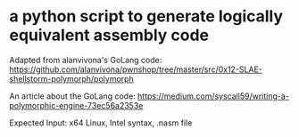 # a python script to generate logically equivalent assembly code

Adapted from alanvivona's GoLang code: https://github.com/alanvivona/pwnshop/tree/master/src/0x12-SLAE-shellstorm-polymorph/polymorph

An article about the GoLang code: https://medium.com/syscall59/writing-a-polymorphic-engine-73ec56a2353e

Expected Input: x64 Linux, Intel syntax, .nasm file
